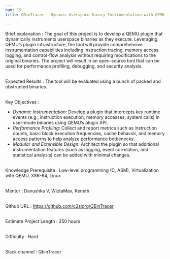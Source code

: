 ```yaml
---
num: 15
title: QBinTracer - Dynamic Userspace Binary Instrumentation with QEMU Plugins (Packed and Obfuscated Binaries)

---
```


Brief explanation 
: The goal of this project is to develop a QEMU plugin that dynamically instruments userspace binaries as they execute. Leveraging QEMU’s plugin infrastructure, the tool will provide comprehensive instrumentation capabilities including instruction tracing, memory access logging, and control-flow analysis without requiring modifications to the original binaries. The project will result in an open-source tool that can be used for performance profiling, debugging, and security analysis.
<br><br>

Expected Results
: The tool will be evaluated using a bunch of packed and obstructed binaries.
<br><br>

Key Objectives
: 
* *Dynamic Instrumentation:* Develop a plugin that intercepts key runtime events (e.g., instruction execution, memory accesses, system calls) in user-mode binaries using QEMU’s plugin API.
* *Performance Profiling:* Collect and report metrics such as instruction counts, basic block execution frequencies, cache behavior, and memory access patterns to help analyze performance bottlenecks.
* *Modular and Extensible Design:* Architect the plugin so that additional instrumentation features (such as logging, event correlation, and statistical analysis) can be added with minimal changes.
<br><br>

Knowledge Prerequisite
: Low-level programming (C, ASM), Virtualization with QEMU, X86-64, Linux                                         
<br>

Mentor
: Danushka V, WiztaMax, Keneth
<br><br>

Github URL
: <https://github.com/c2siorg/QBinTracer>
<br><br>

Estimate Project Length
: 350 hours
<br><br>

Difficulty
: Hard
<br><br>

Slack channel
: QbinTracer
<br><br>
